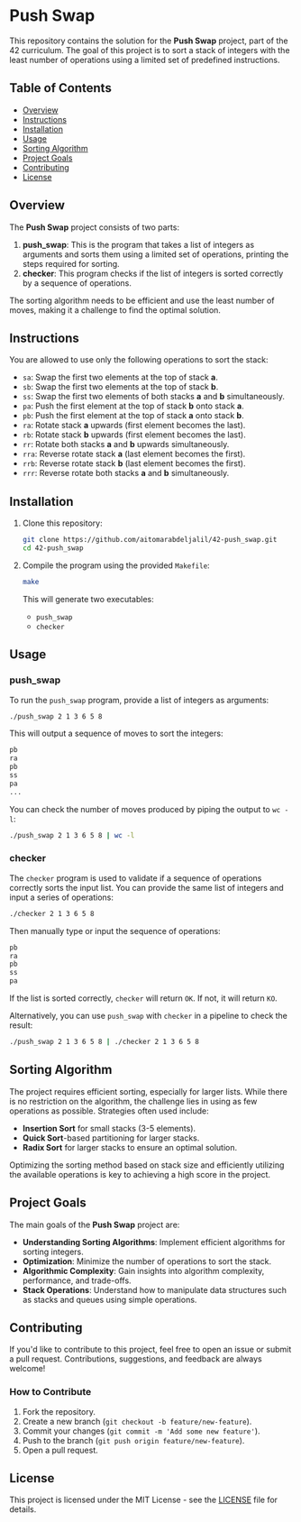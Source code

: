 # Push Swap

This repository contains the solution for the **Push Swap** project, part of the 42 curriculum. The goal of this project is to sort a stack of integers with the least number of operations using a limited set of predefined instructions.

## Table of Contents

- [Overview](#overview)
- [Instructions](#instructions)
- [Installation](#installation)
- [Usage](#usage)
- [Sorting Algorithm](#sorting-algorithm)
- [Project Goals](#project-goals)
- [Contributing](#contributing)
- [License](#license)

## Overview

The **Push Swap** project consists of two parts:

1. **push_swap**: This is the program that takes a list of integers as arguments and sorts them using a limited set of operations, printing the steps required for sorting.
2. **checker**: This program checks if the list of integers is sorted correctly by a sequence of operations.

The sorting algorithm needs to be efficient and use the least number of moves, making it a challenge to find the optimal solution.

## Instructions

You are allowed to use only the following operations to sort the stack:

- `sa`: Swap the first two elements at the top of stack **a**.
- `sb`: Swap the first two elements at the top of stack **b**.
- `ss`: Swap the first two elements of both stacks **a** and **b** simultaneously.
- `pa`: Push the first element at the top of stack **b** onto stack **a**.
- `pb`: Push the first element at the top of stack **a** onto stack **b**.
- `ra`: Rotate stack **a** upwards (first element becomes the last).
- `rb`: Rotate stack **b** upwards (first element becomes the last).
- `rr`: Rotate both stacks **a** and **b** upwards simultaneously.
- `rra`: Reverse rotate stack **a** (last element becomes the first).
- `rrb`: Reverse rotate stack **b** (last element becomes the first).
- `rrr`: Reverse rotate both stacks **a** and **b** simultaneously.

## Installation

1. Clone this repository:

   ```bash
   git clone https://github.com/aitomarabdeljalil/42-push_swap.git
   cd 42-push_swap
   ```

2. Compile the program using the provided `Makefile`:

   ```bash
   make
   ```

   This will generate two executables:
   - `push_swap`
   - `checker`

## Usage

### push_swap

To run the `push_swap` program, provide a list of integers as arguments:

```bash
./push_swap 2 1 3 6 5 8
```

This will output a sequence of moves to sort the integers:

```bash
pb
ra
pb
ss
pa
...
```

You can check the number of moves produced by piping the output to `wc -l`:

```bash
./push_swap 2 1 3 6 5 8 | wc -l
```

### checker

The `checker` program is used to validate if a sequence of operations correctly sorts the input list. You can provide the same list of integers and input a series of operations:

```bash
./checker 2 1 3 6 5 8
```

Then manually type or input the sequence of operations:

```bash
pb
ra
pb
ss
pa
```

If the list is sorted correctly, `checker` will return `OK`. If not, it will return `KO`.

Alternatively, you can use `push_swap` with `checker` in a pipeline to check the result:

```bash
./push_swap 2 1 3 6 5 8 | ./checker 2 1 3 6 5 8
```

## Sorting Algorithm

The project requires efficient sorting, especially for larger lists. While there is no restriction on the algorithm, the challenge lies in using as few operations as possible. Strategies often used include:

- **Insertion Sort** for small stacks (3-5 elements).
- **Quick Sort**-based partitioning for larger stacks.
- **Radix Sort** for larger stacks to ensure an optimal solution.

Optimizing the sorting method based on stack size and efficiently utilizing the available operations is key to achieving a high score in the project.

## Project Goals

The main goals of the **Push Swap** project are:

- **Understanding Sorting Algorithms**: Implement efficient algorithms for sorting integers.
- **Optimization**: Minimize the number of operations to sort the stack.
- **Algorithmic Complexity**: Gain insights into algorithm complexity, performance, and trade-offs.
- **Stack Operations**: Understand how to manipulate data structures such as stacks and queues using simple operations.

## Contributing

If you'd like to contribute to this project, feel free to open an issue or submit a pull request. Contributions, suggestions, and feedback are always welcome!

### How to Contribute

1. Fork the repository.
2. Create a new branch (`git checkout -b feature/new-feature`).
3. Commit your changes (`git commit -m 'Add some new feature'`).
4. Push to the branch (`git push origin feature/new-feature`).
5. Open a pull request.

## License

This project is licensed under the MIT License - see the [LICENSE](LICENSE) file for details.
